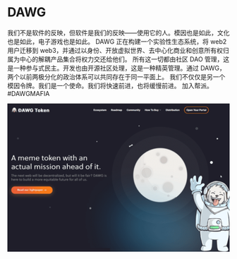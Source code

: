 # DAWG

我们不是软件的反映，但软件是我们的反映——使用它的人。模因也是如此，文化也是如此，电子游戏也是如此。
DAWG 正在构建一个实验性生态系统，将 web2 用户迁移到 web3，并通过以身份、开放虚拟世界、去中心化商业和创意所有权归属为中心的解耦产品集合将权力交还给他们。
所有这一切都由社区 DAO 管理，这是一种参与式民主。开发也由开源社区处理，这是一种精英管理。通过 DAWG，两个以前两极分化的政治体系可以共同存在于同一平面上。
我们不仅仅是另一个模因令牌。我们是一个使命。我们将快速前进，也将缓慢前进。
加入帮派。 #DAWGMAFIA

![dawg-dapp-high-risk-bsc-image1_c8760ce5760252fb8b24aa156fbb85a6](dawg-dapp-high-risk-bsc-image1_c8760ce5760252fb8b24aa156fbb85a6.png)
